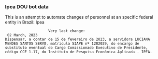  ### Ipea DOU bot data
 This is an attempt to automate changes of personnel at an specific federal entity in Brazil: Ipea
 
                        Very last change: 
 	 02 March, 2023
	Dispensar, a contar de 15 de fevereiro de 2023, a servidora LUCIANA MENDES SANTOS SERVO, matrícula SIAPE nº 1282029, do encargo de substituto eventual do Cargo Comissionado Executivo de Presidente, código CCE 1.17, do Instituto de Pesquisa Econômica Aplicada - IPEA.
